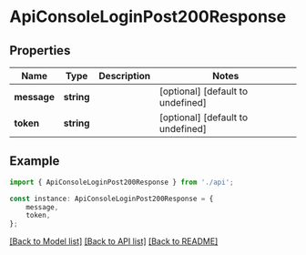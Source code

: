 # ApiConsoleLoginPost200Response


## Properties

Name | Type | Description | Notes
------------ | ------------- | ------------- | -------------
**message** | **string** |  | [optional] [default to undefined]
**token** | **string** |  | [optional] [default to undefined]

## Example

```typescript
import { ApiConsoleLoginPost200Response } from './api';

const instance: ApiConsoleLoginPost200Response = {
    message,
    token,
};
```

[[Back to Model list]](../README.md#documentation-for-models) [[Back to API list]](../README.md#documentation-for-api-endpoints) [[Back to README]](../README.md)
